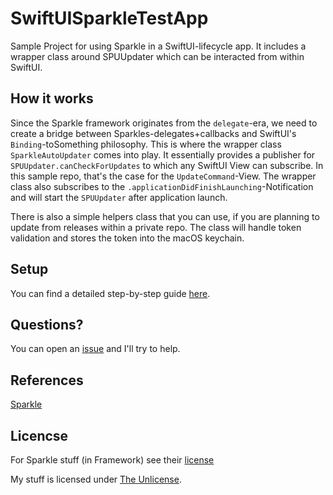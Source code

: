 # SwiftUISparkleTestApp

Sample Project for using Sparkle in a SwiftUI-lifecycle app. It includes a
wrapper class around SPUUpdater which can be interacted from within SwiftUI.

## How it works

Since the Sparkle framework originates from the `delegate`-era, we need to create a bridge between Sparkles-delegates+callbacks and SwiftUI's `Binding`-toSomething
philosophy. This is where the wrapper class `SparkleAutoUpdater` comes into play.
It essentially provides a publisher for `SPUUpdater.canCheckForUpdates` to which any SwiftUI View can subscribe. In this sample repo, that's the case for the `UpdateCommand`-View. The wrapper class also subscribes to the `.applicationDidFinishLaunching`-Notification and will start the `SPUUpdater` after application launch.

There is also a simple helpers class that you can use, if you are planning to update from releases within a private repo. The class will handle token validation and stores the token into the macOS keychain.

## Setup

You can find a detailed step-by-step guide [here](./docs/step-by-step.md).

## Questions?

You can open an [issue](https://github.com/tillhainbach/SwiftUISparkleTestApp/issues) and I'll try to help.

## References

[Sparkle](https://sparkle-project.org)

## Licencse

For Sparkle stuff (in Framework) see their [license](https://github.com/sparkle-project/Sparkle/blob/master/LICENSE)

My stuff is licensed under [The Unlicense](./LICENSE).
